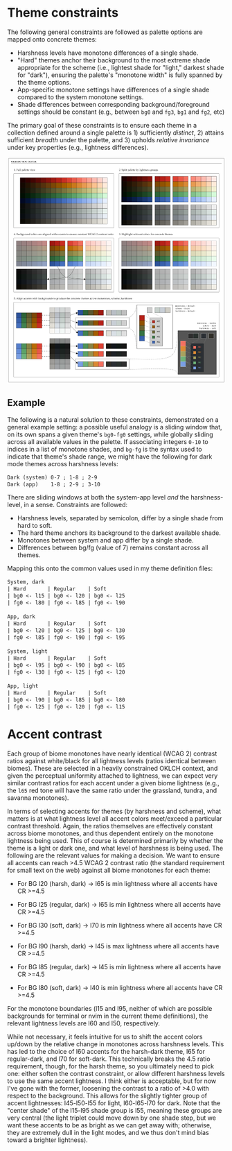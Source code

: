 # Theme constraints
The following general constraints are followed as palette options are mapped onto
concrete themes:

+ Harshness levels have monotone differences of a single shade. 
+ "Hard" themes anchor their background to the most extreme shade appropriate for the
  scheme (i.e., lightest shade for "light," darkest shade for "dark"), ensuring the
  palette's "monotone width" is fully spanned by the theme options.
+ App-specific monotone settings have differences of a single shade compared to the
  system monotone settings.
+ Shade differences between corresponding background/foreground settings should be
  constant (e.g., between `bg0` and `fg3`, `bg1` and `fg2`, etc)

The primary goal of these constraints is to ensure each theme in a collection defined
around a single palette is 1) sufficiently _distinct_, 2) attains sufficient _breadth_
under the palette, and 3) upholds _relative invariance_ under key properties (e.g.,
lightness differences).

![How themes are created](images/theme_creation.png)

## Example
The following is a natural solution to these constraints, demonstrated on a general
example setting: a possible useful analogy is a sliding window that, on its own spans a
given theme's `bg0-fg0` settings, while globally sliding across all available values
in the palette. If associating integers `0-10` to indices in a list of monotone shades, and
`bg-fg` is the syntax used to indicate that theme's shade range, we might have the
following for dark mode themes across harshness levels:

```
Dark (system) 0-7 ; 1-8 ; 2-9
Dark (app)    1-8 ; 2-9 ; 3-10
```

There are sliding windows at both the system-app level *and* the harshness-level, in a
sense. Constraints are followed:

+ Harshness levels, separated by semicolon, differ by a single shade from hard to soft.
+ The hard theme anchors its background to the darkest available shade.
+ Monotones between system and app differ by a single shade.
+ Differences between bg/fg (value of 7) remains constant across all themes.

Mapping this onto the common values used in my theme definition files: 

```
System, dark
| Hard       | Regular    | Soft
| bg0 <- l15 | bg0 <- l20 | bg0 <- l25
| fg0 <- l80 | fg0 <- l85 | fg0 <- l90

App, dark
| Hard       | Regular    | Soft
| bg0 <- l20 | bg0 <- l25 | bg0 <- l30
| fg0 <- l85 | fg0 <- l90 | fg0 <- l95

System, light
| Hard       | Regular    | Soft
| bg0 <- l95 | bg0 <- l90 | bg0 <- l85
| fg0 <- l30 | fg0 <- l25 | fg0 <- l20

App, light
| Hard       | Regular    | Soft
| bg0 <- l90 | bg0 <- l85 | bg0 <- l80
| fg0 <- l25 | fg0 <- l20 | fg0 <- l15
```

# Accent contrast
Each group of biome monotones have nearly identical (WCAG 2) contrast ratios against
white/black for all lightness levels (ratios identical between biomes). These are
selected in a heavily constrained OKLCH context, and given the perceptual uniformity
attached to lightness, we can expect very similar contrast ratios for each accent under
a given biome lightness (e.g., the `l65` red tone will have the same ratio under the
grassland, tundra, and savanna monotones).

In terms of selecting accents for themes (by harshness and scheme), what matters is
at what lightness level all accent colors meet/exceed a particular contrast threshold.
Again, the ratios themselves are effectively constant across biome monotones, and thus
dependent entirely on the monotone lightness being used. This of course is determined
primarily by whether the theme is a light or dark one, and what level of harshness is
being used. The following are the relevant values for making a decision. We want to
ensure all accents can reach >4.5 WCAG 2 contrast ratio (the standard requirement for
small text on the web) against all biome monotones for each theme:

+ For BG l20 (harsh, dark) -> l65 is min lightness where all accents have CR >=4.5
+ For BG l25 (regular, dark) -> l65 is min lightness where all accents have CR >=4.5
+ For BG l30 (soft, dark) -> l70 is min lightness where all accents have CR >=4.5

+ For BG l90 (harsh, dark) -> l45 is max lightness where all accents have CR >=4.5
+ For BG l85 (regular, dark) -> l45 is min lightness where all accents have CR >=4.5
+ For BG l80 (soft, dark) -> l40 is min lightness where all accents have CR >=4.5

For the monotone boundaries (l15 and l95, neither of which are possible backgrounds for
terminal or nvim in the current theme definitions), the relevant lightness levels are
l60 and l50, respectively.

While not necessary, it feels intuitive for us to shift the accent colors up/down by the
relative change in monotones across harshness levels. This has led to the choice of l60
accents for the harsh-dark theme, l65 for regular-dark, and l70 for soft-dark. This
technically breaks the 4.5 ratio requirement, though, for the harsh theme, so you
ultimately need to pick one: either soften the contrast constraint, or allow different
harshness levels to use the same accent lightness. I think either is acceptable, but for
now I've gone with the former, loosening the contrast to a ratio of >4.0 with respect to
the background. This allows for the slightly tighter group of accent lightnesses:
l45-l50-l55 for light, l60-l65-l70 for dark. Note that the "center shade" of the l15-l95
shade group is l55, meaning these groups are very central (the light triplet could move
down by one shade step, but we want these accents to be as bright as we can get away
with; otherwise, they are extremely dull in the light modes, and we thus don't mind bias
toward a brighter lightness).

